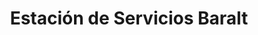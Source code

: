 ---
title: "Estación de Servicios Baralt"
url: /caracas/estacion-de-servicios-baralt/
shop: Lebensmittel
---